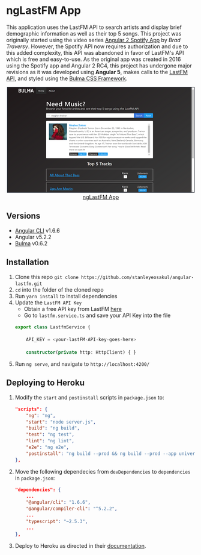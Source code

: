 # ngLastFM App
This application uses the LastFM API to search artists and display brief demographic information as well as their top 5 songs.  This project was originally started using the video series [Angular 2 Spotify App](https://www.youtube.com/watch?v=f6SrTZwZi70&list=PLillGF-RfqbYmJsLiPDVoDea3lfy7-E8O) by *Brad Traversy*.  However, the Spotify API now requires authorization and due to this added complexity, this API was abandoned in favor of LastFM's API which is free and easy-to-use.  As the original app was created in 2016 using the Spotify app and Angular 2 RC4, this project has undergone major revisions as it was developed using **Angular 5**, makes calls to the [LastFM API](https://www.last.fm/api), and styled using the [Bulma CSS Framework](https://bulma.io).

<p align="center">
    <img width="500" height="281" src="./src/assets/images/homepage.png"><br>
    <a href="http://nglastfm.herokuapp.com/" target="_blank">ngLastFM App</a>
</p>

## Versions
* [Angular CLI](https://github.com/angular/angular-cli) v1.6.6
* Angular v5.2.2
* [Bulma](https://bulma.io) v0.6.2

## Installation
1. Clone this repo `git clone https://github.com/stanleyeosakul/angular-lastfm.git`
1. `cd` into the folder of the cloned repo
1. Run `yarn install` to install dependencies
1. Update the `LastFM API Key`
    * Obtain a free API key from LastFM [here](https://www.last.fm/api)
    * Go to `lastfm.service.ts` and save your API Key into the file
    ```typescript
    export class LastfmService {

        API_KEY = <your-lastFM-API-key-goes-here>

        constructor(private http: HttpClient) { }
    ```
1. Run `ng serve`, and navigate to `http://localhost:4200/`

## Deploying to Heroku
1. Modify the `start` and `postinstall` scripts in `package.json` to:
    ```json
    "scripts": {
        "ng": "ng",
        "start": "node server.js",
        "build": "ng build",
        "test": "ng test",
        "lint": "ng lint",
        "e2e": "ng e2e",
        "postinstall": "ng build --prod && ng build --prod --app universal --output-hashing=none"
    },
    ```
2. Move the following dependecies from `devDependencies` to `dependencies` in `package.json`:
    ```json
    "dependencies": {
        ...
        "@angular/cli": "1.6.6",
        "@angular/compiler-cli": "^5.2.2",
        ...
        "typescript": "~2.5.3",
        ...
    },
    ```
5. Deploy to Heroku as directed in their [documentation](https://devcenter.heroku.com/articles/git).